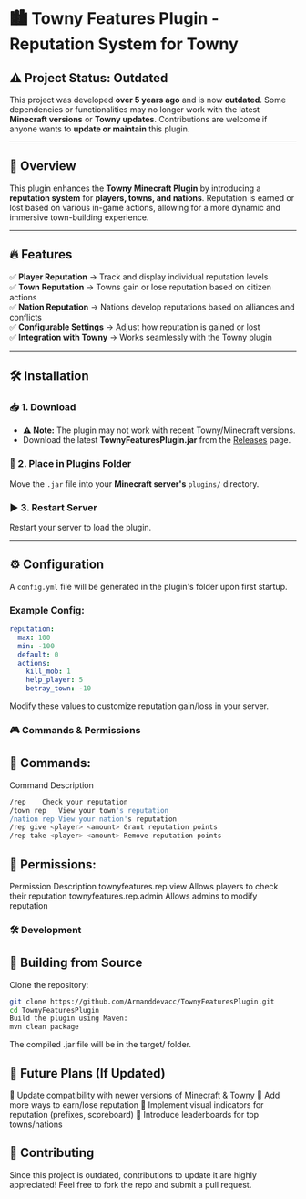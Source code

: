 # 🏙️ Towny Features Plugin - Reputation System for Towny  

## ⚠️ Project Status: Outdated  
This project was developed **over 5 years ago** and is now **outdated**. Some dependencies or functionalities may no longer work with the latest **Minecraft versions** or **Towny updates**. Contributions are welcome if anyone wants to **update or maintain** this plugin.  

---

## 🌟 Overview  
This plugin enhances the **Towny Minecraft Plugin** by introducing a **reputation system** for **players, towns, and nations**. Reputation is earned or lost based on various in-game actions, allowing for a more dynamic and immersive town-building experience.

---

## 🔥 Features  
✅ **Player Reputation** → Track and display individual reputation levels  
✅ **Town Reputation** → Towns gain or lose reputation based on citizen actions  
✅ **Nation Reputation** → Nations develop reputations based on alliances and conflicts  
✅ **Configurable Settings** → Adjust how reputation is gained or lost  
✅ **Integration with Towny** → Works seamlessly with the Towny plugin  

---

## 🛠️ Installation  

### 📥 1. Download  
- **⚠️ Note:** The plugin may not work with recent Towny/Minecraft versions.  
- Download the latest **TownyFeaturesPlugin.jar** from the [Releases](https://github.com/Armanddevacc/TownyFeaturesPlugin/releases) page.  

### 📂 2. Place in Plugins Folder  
Move the `.jar` file into your **Minecraft server's** `plugins/` directory.

### ▶️ 3. Restart Server  
Restart your server to load the plugin.  

---

## ⚙️ Configuration  
A `config.yml` file will be generated in the plugin's folder upon first startup.  

### Example Config:
```yaml
reputation:
  max: 100
  min: -100
  default: 0
  actions:
    kill_mob: 1
    help_player: 5
    betray_town: -10
```

Modify these values to customize reputation gain/loss in your server.

### 🎮 Commands & Permissions

## 📝 Commands:
Command	Description
```bash
/rep	Check your reputation
/town rep	View your town's reputation
/nation rep	View your nation's reputation
/rep give <player> <amount>	Grant reputation points
/rep take <player> <amount>	Remove reputation points
```
## 🔐 Permissions:
Permission	Description
townyfeatures.rep.view	Allows players to check their reputation
townyfeatures.rep.admin	Allows admins to modify reputation
### 🛠️ Development

## 🚀 Building from Source
Clone the repository:
```bash
git clone https://github.com/Armanddevacc/TownyFeaturesPlugin.git
cd TownyFeaturesPlugin
Build the plugin using Maven:
mvn clean package
```
The compiled .jar file will be in the target/ folder.
## 📌 Future Plans (If Updated)

🔹 Update compatibility with newer versions of Minecraft & Towny
🔹 Add more ways to earn/lose reputation
🔹 Implement visual indicators for reputation (prefixes, scoreboard)
🔹 Introduce leaderboards for top towns/nations

## 🤝 Contributing

Since this project is outdated, contributions to update it are highly appreciated! Feel free to fork the repo and submit a pull request.
